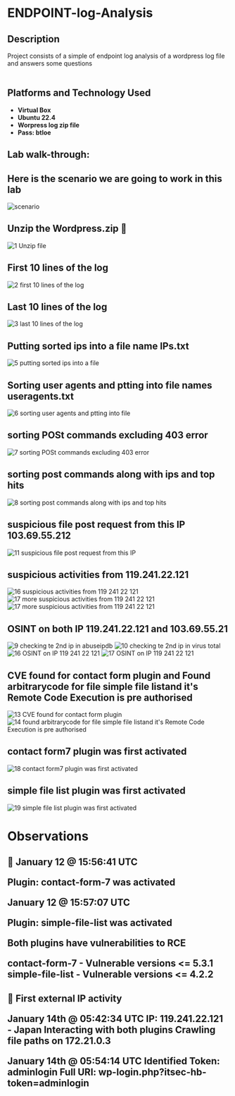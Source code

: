 # ENDPOINT-log-Analysis
<h2>Description</h2>
Project consists of a simple of endpoint log analysis of a wordpress log file and answers some questions <br/>
<br />
<h2>Platforms and Technology Used</h2>

- <b>Virtual Box </b>
- <b>Ubuntu 22.4</b>
- <b>Worpress log zip file</b>
- <b>Pass: btloe</b>

<h2>Lab walk-through:</h2>

<h2>Here is the scenario we are going to work in this lab</h2>

![scenario](https://github.com/princemilkan/ENDPOINT-log-Analysis/assets/25425389/4d098d7e-af53-4b96-9cb5-395913d81c93)

<h2>Unzip the Wordpress.zip 📂 </h2>

![1 Unzip file](https://github.com/princemilkan/ENDPOINT-log-Analysis/assets/25425389/ec5d2bbf-9846-47a5-a280-00860fc6dbb3)

<h2>First 10 lines of the log</h2>

![2  first 10 lines of the log](https://github.com/princemilkan/ENDPOINT-log-Analysis/assets/25425389/d45e7221-c08b-4266-8d5f-b061827802fa)


<h2>Last 10 lines of the log</h2>

![3 last 10 lines of the log](https://github.com/princemilkan/ENDPOINT-log-Analysis/assets/25425389/8e5fbfb1-b920-4289-a204-1270f545560b)


<h2>Putting sorted ips into a file name IPs.txt</h2>

![5 putting sorted ips into a file](https://github.com/princemilkan/ENDPOINT-log-Analysis/assets/25425389/62d3ffe6-5c86-4482-b565-45119bbda79c)

<h2>Sorting user agents and ptting into file names useragents.txt</h2>

![6 sorting user agents and ptting into file](https://github.com/princemilkan/ENDPOINT-log-Analysis/assets/25425389/94d20da0-3112-444f-8ee6-2097d489388a)

<h2>sorting POSt commands excluding 403 error</h2>

![7 sorting POSt commands excluding 403 error](https://github.com/princemilkan/ENDPOINT-log-Analysis/assets/25425389/ac0f87ba-5682-4698-b400-594ecd8e5392)

<h2>sorting post commands along with ips and top hits</h2>

![8 sorting post commands along with ips and top hits](https://github.com/princemilkan/ENDPOINT-log-Analysis/assets/25425389/f870b2a6-c7df-4b7c-ab56-71a2b63b28fc)

<h2>suspicious file post request from this IP 103.69.55.212</h2>

![11 suspicious file post request from this IP](https://github.com/princemilkan/ENDPOINT-log-Analysis/assets/25425389/f99a47aa-26fe-48d9-b8f6-21c07a21d1e8)

<h2>suspicious activities from 119.241.22.121</h2>

![16 suspicious activities from 119 241 22 121](https://github.com/princemilkan/ENDPOINT-log-Analysis/assets/25425389/9db90cc7-5c50-4dcf-bb2e-25099f95cfcc)
![17 more   suspicious activities from 119 241 22 121](https://github.com/princemilkan/ENDPOINT-log-Analysis/assets/25425389/2ddaa141-cd5a-406e-8b72-7a4c7d2704fe)
![17 more suspicious activities from 119 241 22 121](https://github.com/princemilkan/ENDPOINT-log-Analysis/assets/25425389/9edc6c8b-fea5-467a-9631-62ab0b0762cb)


<h2>OSINT on both IP 119.241.22.121 and 103.69.55.21</h2>

![9 checking te 2nd ip in abuseipdb](https://github.com/princemilkan/ENDPOINT-log-Analysis/assets/25425389/4e7f5749-35b0-49e6-ad41-e02c5dc9aa48)
![10  checking te 2nd ip in virus total](https://github.com/princemilkan/ENDPOINT-log-Analysis/assets/25425389/7c32f4d6-4138-4684-8e44-7b669d823394)
![16 OSINT on IP 119 241 22 121](https://github.com/princemilkan/ENDPOINT-log-Analysis/assets/25425389/2b41a70e-30e8-480f-82cf-e6507a716284)
![17 OSINT on IP 119 241 22 121](https://github.com/princemilkan/ENDPOINT-log-Analysis/assets/25425389/c1771d26-0152-40ba-a44b-301538f7c7ea)


<h2>CVE found for contact form plugin and 
Found arbitrarycode for file simple file listand it's Remote Code Execution is pre authorised</h2>


![13 CVE found for contact form plugin](https://github.com/princemilkan/ENDPOINT-log-Analysis/assets/25425389/71ddabda-79d2-446e-83c1-584d9605fb3a)
![14 found arbitrarycode for file simple file listand it's Remote Code Execution is pre authorised ](https://github.com/princemilkan/ENDPOINT-log-Analysis/assets/25425389/12a41f51-41bf-4d11-b06b-ab3e68d3fd4b)

<h2>contact form7 plugin was first activated</h2>

![18 contact form7 plugin was first activated](https://github.com/princemilkan/ENDPOINT-log-Analysis/assets/25425389/83608869-050a-49c0-956f-2e31cb522429)

<h2>simple file list plugin was first activated</h2>

![19 simple file list plugin was first activated](https://github.com/princemilkan/ENDPOINT-log-Analysis/assets/25425389/64018db4-da7e-4326-96eb-49970807074d)

<h1>Observations</h1>
<h2> 🔎 January 12 @ 15:56:41 UTC

Plugin: contact-form-7 was activated

January 12 @ 15:57:07 UTC

Plugin: simple-file-list was activated

Both plugins have vulnerabilities to RCE

contact-form-7 - Vulnerable versions <= 5.3.1 </br>
simple-file-list - Vulnerable versions <= 4.2.2</h2>

<h2> 🔎 First external IP activity

January 14th @ 05:42:34 UTC
IP: 119.241.22.121 - Japan
Interacting with both plugins
Crawling file paths on 172.21.0.3

January 14th @ 05:54:14 UTC
Identified Token: adminlogin
Full URI: wp-login.php?itsec-hb-token=adminlogin</h2>















